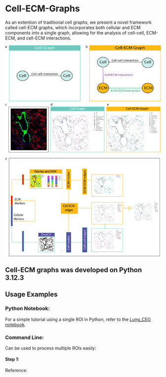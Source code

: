 # Cell-ECM-Graphs

As an extention of traditional cell graphs, we present a novel framework called cell-ECM graphs, which incorporates both cellular and ECM components into a single graph, allowing for the analysis of cell-cell, ECM-ECM, and cell-ECM interactions. 


![Method Overview](Figure_1.png)

## Cell-ECM graphs was developed on Python 3.12.3
## Usage Examples
### Python Notebook: 
For a simple tutorial using a single ROI in Python, refer to the [Lung_CEG notebook](tutorial/Lung_single_ROI.ipynb).

### Command Line:  
Can be used to process multiple ROIs easily:

#### Step 1: 

Reference: 
